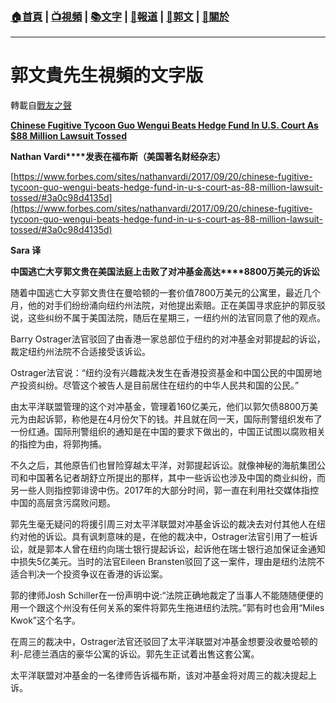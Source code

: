 ###  [:house:首頁](https://github.com/ourhimalayas/home) | [:tv:視頻](https://github.com/ourhimalayas/videos) | [:books:文字](https://github.com/ourhimalayas/txt) | [:newspaper:報道](https://github.com/ourhimalayas/news) | [:eagle:郭文](https://github.com/ourhimalayas/guomedia) | [:pray:關於](https://github.com/ourhimalayas/home/tree/master/about)
---
# 郭文貴先生視頻的文字版
轉載自[戰友之聲](http://littleantvoice.blogspot.com)

[**Chinese Fugitive Tycoon Guo Wengui Beats Hedge Fund In U.S. Court As $88 Million Lawsuit Tossed**](https://www.blogger.com/null)



**Nathan Vardi****发表在福布斯（美国著名财经杂志）**



[https://www.forbes.com/sites/nathanvardi/2017/09/20/chinese-fugitive-tycoon-guo-wengui-beats-hedge-fund-in-u-s-court-as-88-million-lawsuit-tossed/#3a0c98d4135d](https://www.forbes.com/sites/nathanvardi/2017/09/20/chinese-fugitive-tycoon-guo-wengui-beats-hedge-fund-in-u-s-court-as-88-million-lawsuit-tossed/#3a0c98d4135d)



**Sara 译**



**中国逃亡大亨郭文贵在美国法庭上击败了对冲基金高达****8800万美元的诉讼**



随着中国逃亡大亨郭文贵住在曼哈顿的一套价值7800万美元的公寓里，最近几个月，他的对手们纷纷涌向纽约州法院，对他提出索赔。正在美国寻求庇护的郭反驳说，这些纠纷不属于美国法院，随后在星期三，一纽约州的法官同意了他的观点。



Barry Ostrager法官驳回了由香港一家总部位于纽约的对冲基金对郭提起的诉讼，裁定纽约州法院不合适接受该诉讼。



Ostrager法官说：“纽约没有兴趣裁决发生在香港投资基金和中国公民的中国房地产投资纠纷。尽管这个被告人是目前居住在纽约的中华人民共和国的公民。”



由太平洋联盟管理的这个对冲基金，管理着160亿美元，他们以郭欠债8800万美元为由起诉郭，称他是在4月份欠下的钱。并且就在同一天，国际刑警组织发布了一份红通。国际刑警组织的通知是在中国的要求下做出的，中国正试图以腐败相关的指控为由，将郭拘捕。



不久之后，其他原告们也冒险穿越太平洋，对郭提起诉讼。就像神秘的海航集团公司和中国著名记者胡舒立所提出的那样，其中一些诉讼也涉及中国的商业纠纷，而另一些人则指控郭诽谤中伤。2017年的大部分时间，郭一直在利用社交媒体指控中国的高层贪污腐败问题。



郭先生毫无疑问的将援引周三对太平洋联盟对冲基金诉讼的裁决去对付其他人在纽约对他的诉讼。具有讽刺意味的是，在他的裁决中，Ostrager法官引用了一桩诉讼，就是郭本人曾在纽约向瑞士银行提起诉讼，起诉他在瑞士银行追加保证金通知中损失5亿美元。当时的法官Eileen Bransten驳回了这一案件，理由是纽约法院不适合判决一个投资争议在香港的诉讼案。



郭的律师Josh Schiller在一份声明中说:“法院正确地裁定了当事人不能随随便便的用一个跟这个州没有任何关系的案件将郭先生拖进纽约法院。”郭有时也会用“Miles Kwok”这个名字。



在周三的裁决中，Ostrager法官还驳回了太平洋联盟对冲基金想要没收曼哈顿的利-尼德兰酒店的豪华公寓的诉讼。郭先生正试着出售这套公寓。



太平洋联盟对冲基金的一名律师告诉福布斯，该对冲基金将对周三的裁决提起上诉。
<u></u><sub></sub><sup></sup><strike></strike>